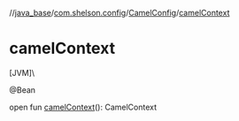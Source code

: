 //[java_base](../../../index.md)/[com.shelson.config](../index.md)/[CamelConfig](index.md)/[camelContext](camel-context.md)

# camelContext

[JVM]\

@Bean

open fun [camelContext](camel-context.md)(): CamelContext
